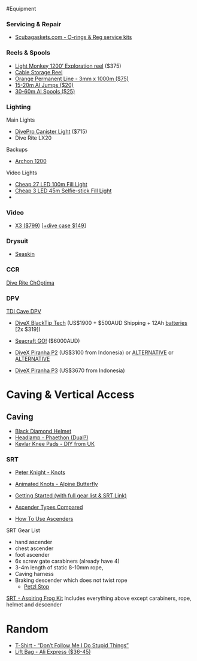 #Equipment

### Servicing & Repair
* [Scubagaskets.com - O-rings & Reg service kits](https://scubagaskets.com/)

### Reels & Spools
* [Light Monkey 1200’ Exploration reel](https://www.onlinedivegear.com.au/products/light-monkey-primary-reel-1200) ($375)
* [Cable Storage Reel](https://www.bunnings.com.au/click-15m-cable-storage-wheel_p0215797)
* [Orange Permanent Line - 3mm x 1000m ($75)](https://www.splicingandcutting.com.au/rope_products/throw-line-cord-braided-orange-polyethylene-3mm-x-1000m/)
* [15-20m Al Jumps ($20)](https://www.aliexpress.com/item/4001099510388.html) 
* [30-60m Al Spools ($25)](https://www.aliexpress.com/item/1005003162866176.html)

### Lighting
Main Lights
* [DivePro Canister Light](https://varuste.net/en/p99606/divepro-cl4200) ($715) 
* Dive Rite LX20

Backups
* [Archon 1200](https://au.lightmalls.com/professional-archon-v10s-diving-torch-1-cree-xm-l-u2-led-860-lumens-3-modes-diving-light-flashlight-1-18650-not-include-black-color)

Video Lights
* [Cheap 27 LED 100m Fill Light](https://www.ebay.com.au/itm/353998099665)
* [Cheap 3 LED 45m Selfie-stick Fill Light](https://www.aliexpress.com/item/1005003800239793.html)
* 

### Video
* [X3 ($799)](https://store.insta360.com/product/x3?c=2118&from=nav) [[+dive case $149](https://store.insta360.com/product/x3_dive_case?c=2113)]

### Drysuit 
* [Seaskin](https://www.seaskin.co.uk/)

### CCR
[Dive Rite ChOptima](https://deepblueventures.com.au/rebreather/optima-cm-ccr)

### DPV
[TDI Cave DPV](https://www.tdisdi.com/tdi/get-certified/tdi-dpv-cave-diver/)

* [DiveX BlackTip Tech](https://dive-xtras.com/products/tech-blacktip) (US$1900 + $500AUD Shipping + 12Ah [batteries](https://www.bunnings.com.au/dewalt-18-54v-12-0ah-xr-flexvolt-battery_p0079389) [2x $319])

* [Seacraft GO!](https://seacraft.eu/products/scooters/go/) ($6000AUD)
* [DiveX Piranha P2](https://www.sport-instruments.com/product/divex-piranha-p2/#) (US$3100 from Indonesia) or [ALTERNATIVE](https://terminalmarine.com/diving-equipment/197-dive-x-piranha-p2-dive-scooter.html) or [ALTERNATIVE](https://www.sportindopratama.com/product/divex-piranha-p2/)
* [DiveX Piranha P3](https://www.sport-instruments.com/product/divex-piranha-p3/) (US$3670 from Indonesia)

# Caving & Vertical Access

## Caving

* [Black Diamond Helmet](https://www.amazon.com/Black-Diamond-Climbing-Helmet-Denim/dp/B07KXZ133N/ref=sr_1_2?keywords=Black+Diamond+Equipment+Half+Dome+Helmet&qid=1668566757&sr=8-2)
* [Headlamp - Phaethon (Dual?)](http://www.phaethoncavinglight.com/phaethon.html)
* [Kevlar Knee Pads - DIY from UK](https://www.ebay.com.au/itm/KNEE-PADS-FOR-DIY-FITTING-PAIR-/393570369670)

### SRT
* [Peter Knight - Knots](https://www.peakinstruction.com/blog/)
* [Animated Knots - Alpine Butterfly](https://www.animatedknots.com/alpine-butterfly-loop-knot)
 
* [Getting Started (with full gear list & SRT Link)](https://caving.org.nz/pmwiki/pmwiki.php/Information/GettingStarted)
* [Ascender Types Compared](https://blog.weighmyrack.com/every-ascender-type-compared/)
* [How To Use Ascenders](https://climbingcall.com/how-to-use-ascendsers/)

SRT Gear List

* hand ascender 
* chest ascender 
* foot ascender
* 6x screw gate carabiners (already have 4)
* 3-4m length of static 8-10mm rope, 
* Caving harness
* Braking descender which does not twist rope
  * [Petzl Stop](https://www.aspiring.co.nz/product/petzl-stop-descender/)

[SRT - Aspiring Frog Kit](https://aspiringsafety.com.au/product/srt-kit-frog-assembly-climbing-kit/) 
Includes everything above except carabiners, rope, helmet and descender

# Random

* [T-Shirt - “Don’t Follow Me I Do Stupid Things”](https://teechip.com/01cave-diving) 
* [Lift Bag - Ali Express ($36-45)](https://www.aliexpress.com/item/4001101513566.html)
